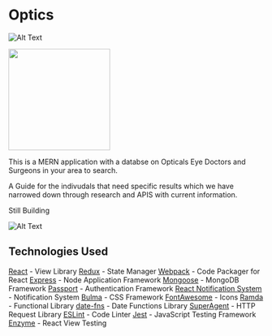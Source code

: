  # Optics


![Alt Text](https://imgur.com/CZBSdHe.gif)

<img center src="/art/sample.gif?raw=true" width="200px">


This is a MERN application with a databse on 
Opticals Eye Doctors and Surgeons in your area to search. 

A Guide for the indivudals that need specific results which we have narrowed down through research and APIS with current information. 



Still Building

![Alt Text](https://imgur.com/44fJJXc.gif)





## Technologies Used 

[React](https://facebook.github.io/react/) - View Library
[Redux](http://redux.js.org/) - State Manager
[Webpack](https://webpack.github.io/) - Code Packager for React
[Express](http://expressjs.com/) - Node Application Framework
[Mongoose](http://mongoosejs.com/) - MongoDB Framework
[Passport](http://www.passportjs.org/) - Authentication Framework
[React Notification System](https://github.com/igorprado/react-notification-system) - Notification System
[Bulma](http://bulma.io/) - CSS Framework
[FontAwesome](http://fontawesome.io/) - Icons
[Ramda](http://ramdajs.com/) - Functional Library
[date-fns](https://date-fns.org/) - Date Functions Library
[SuperAgent](https://github.com/visionmedia/superagent) - HTTP Request Library
[ESLint](http://eslint.org/) - Code Linter
[Jest](https://jestjs.io/) - JavaScript Testing Framework
[Enzyme](https://github.com/airbnb/enzyme) - React View Testing
